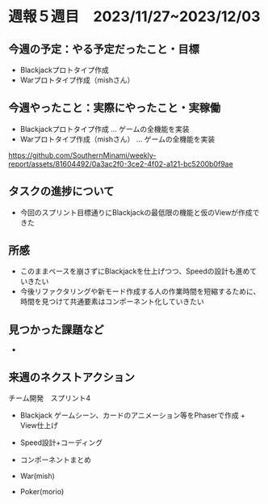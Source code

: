 # 週報５週目　2023/11/27~2023/12/03


## 今週の予定：やる予定だったこと・目標
- Blackjackプロトタイプ作成
- Warプロトタイプ作成（mishさん）

## 今週やったこと：実際にやったこと・実稼働
- Blackjackプロトタイプ作成 ... ゲームの全機能を実装
- Warプロトタイプ作成（mishさん） ... ゲームの全機能を実装



https://github.com/SouthernMinami/weekly-report/assets/81604492/0a3ac2f0-3ce2-4f02-a121-bc5200b0f9ae



## タスクの進捗について
- 今回のスプリント目標通りにBlackjackの最低限の機能と仮のViewが作成できた

## 所感
- このままペースを崩さずにBlackjackを仕上げつつ、Speedの設計も進めていきたい
- 今後リファクタリングや新モード作成する人の作業時間を短縮するために、時間を見つけて共通要素はコンポーネント化していきたい

## 見つかった課題など
- 

## 来週のネクストアクション
チーム開発　スプリント4
<br/>
- Blackjack ゲームシーン、カードのアニメーション等をPhaserで作成 + View仕上げ
- Speed設計+コーディング
- コンポーネントまとめ

- War(mish)
- Poker(morio)
